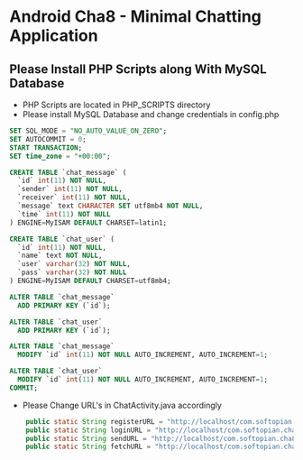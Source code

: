 # Android Cha8 - Minimal Chatting Application


## Please Install PHP Scripts along With MySQL Database

* PHP Scripts are located in PHP_SCRIPTS directory
* Please install MySQL Database and change credentials in config.php

```SQL
SET SQL_MODE = "NO_AUTO_VALUE_ON_ZERO";
SET AUTOCOMMIT = 0;
START TRANSACTION;
SET time_zone = "+00:00";

CREATE TABLE `chat_message` (
  `id` int(11) NOT NULL,
  `sender` int(11) NOT NULL,
  `receiver` int(11) NOT NULL,
  `message` text CHARACTER SET utf8mb4 NOT NULL,
  `time` int(11) NOT NULL
) ENGINE=MyISAM DEFAULT CHARSET=latin1;

CREATE TABLE `chat_user` (
  `id` int(11) NOT NULL,
  `name` text NOT NULL,
  `user` varchar(32) NOT NULL,
  `pass` varchar(32) NOT NULL
) ENGINE=MyISAM DEFAULT CHARSET=utf8mb4;

ALTER TABLE `chat_message`
  ADD PRIMARY KEY (`id`);

ALTER TABLE `chat_user`
  ADD PRIMARY KEY (`id`);

ALTER TABLE `chat_message`
  MODIFY `id` int(11) NOT NULL AUTO_INCREMENT, AUTO_INCREMENT=1;

ALTER TABLE `chat_user`
  MODIFY `id` int(11) NOT NULL AUTO_INCREMENT, AUTO_INCREMENT=1;
COMMIT;
```

* Please Change URL's in ChatActivity.java accordingly

```Java
    public static String registerURL = "http://localhost/com.softopian.cha8/register.php";
    public static String loginURL = "http://localhost/com.softopian.cha8/login.php";
    public static String sendURL = "http://localhost/com.softopian.cha8/send.php";
    public static String fetchURL = "http://localhost/com.softopian.cha8/fetch.php";
```
